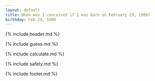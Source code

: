 ```yaml
---
layout: default
title: When was I conceived if I was born on February 29, 1900?
birthday: Feb 29, 1900
---
```


{% include header.md %}

{% include guess.md %}

{% include calculate.md %}

{% include safety.md %}

{% include footer.md %}



